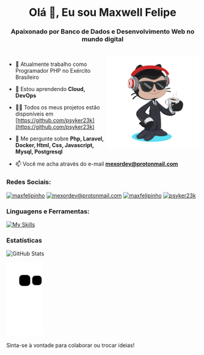 <h1 align="center">Olá 👋, Eu sou Maxwell Felipe</h1>
<h3 align="center">Apaixonado por Banco de Dados e Desenvolvimento Web no mundo digital</h3><br>
<div>
    <img align="right" width="48%" alt="Octocat" src="https://github.com/psyker23k/psyker23k/blob/main/octocat-1662841456974.png" />
    </div>

- 🔭 Atualmente trabalho como Programador PHP no Exército Brasileiro

- 🌱 Estou aprendendo **Cloud, DevOps**

- 👨‍💻 Todos os meus projetos estão disponíveis em [https://github.com/psyker23k](https://github.com/psyker23k)

- 💬 Me pergunte sobre **Php, Laravel, Docker, Html, Css, Javascript, Mysql, Postgresql**

- 📫 Você me acha através do e-mail **mexordev@protonmail.com**


<h3 align="left">Redes Sociais:</h3>
<p align="left">
<a href="https://www.linkedin.com/in/maxwell-felipe/" target="_blank"><img src="https://img.shields.io/badge/-LinkedIn-%230077B5?style=for-the-badge&logo=linkedin&logoColor=white" alt="maxfelipinho" target="_blank"/></a>
<a href="mailto:mexordev@protonmail.com"><img src="https://img.shields.io/badge/ProtonMail-8B89CC?style=for-the-badge&logo=protonmail&logoColor=white" alt="mexordev@protonmail.com" target="_blank"/></a>
<a href="https://www.instagram.com/maxfelipinho/" target="_blank"><img src="https://img.shields.io/badge/-Instagram-%23E4405F?style=for-the-badge&logo=instagram&logoColor=white" alt="maxfelipinho" target="_blank"/></a>
<a href="https://discord.gg/g4Geb2FC" target="_blank"><img src="https://img.shields.io/badge/Discord-7289DA?style=for-the-badge&logo=discord&logoColor=white" alt="psyker23k" target="_blank"/></a>
</p>

<div>
<h3 align="left">Linguagens e Ferramentas:</h3></div>

[![My Skills](https://skillicons.dev/icons?i=js,html,css,mysql,postgresql,mongodb,bootstrap,wordpress,tailwind,php,laravel,docker,redis,vue,react,ps,linux,git,ai,netlify,aws,gcp,azure,figma,webflow&perline=7)](https://skillicons.dev)


### Estatísticas
![GitHub Stats](https://github-readme-stats.vercel.app/api?username=psyker23k&show_icons=true&theme=radical)

![Contribuições](https://github.com/psyker23k/psyker23k/blob/output/github-contribution-grid-snake.svg)

Sinta-se à vontade para colaborar ou trocar ideias!




<!---
psyker23k/psyker23k is a ✨ special ✨ repository because its `README.md` (this file) appears on your GitHub profile.
You can click the Preview link to take a look at your changes.
--->
